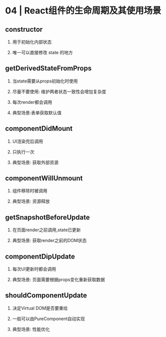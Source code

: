# 04 | React组件的生命周期及其使用场景

## constructor

1. 用于初始化内部状态

2. 唯一可以直接修改 state 的地方

## getDerivedStateFromProps

1. 当state需要从props初始化时使用

2. 尽量不要使用: 维护两者状态一致性会增加复杂度

3. 每次render都会调用

4. 典型场景:表单获取默认值

## componentDidMount

1. UI渲染完后调用

2. 只执行一次

3. 典型场景: 获取外部资源

## componentWillUnmount

1. 组件移除时被调用

2. 典型场景: 资源释放

## getSnapshotBeforeUpdate

1. 在页面render之前调用,state已更新

2. 典型场景: 获取render之前的DOM状态

## componentDipUpdate

1. 每次UI更新时都会调用

2. 典型场景: 页面需要根据props变化重新获取数据

## shouldComponentUpdate

1. 决定Virtual DOM是否要重绘

2. 一般可以由PureComponent自动实现

3. 典型场景: 性能优化


